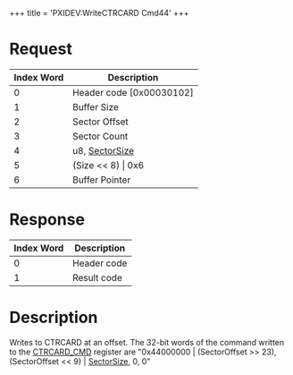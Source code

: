 +++
title = 'PXIDEV:WriteCTRCARD Cmd44'
+++

# Request

| Index Word | Description                                                   |
|------------|---------------------------------------------------------------|
| 0          | Header code \[0x00030102\]                                    |
| 1          | Buffer Size                                                   |
| 2          | Sector Offset                                                 |
| 3          | Sector Count                                                  |
| 4          | u8, [SectorSize](Gamecard_Services_PXI#SectorSize "wikilink") |
| 5          | (Size \<\< 8) \| 0x6                                          |
| 6          | Buffer Pointer                                                |

# Response

| Index Word | Description |
|------------|-------------|
| 0          | Header code |
| 1          | Result code |

# Description

Writes to CTRCARD at an offset. The 32-bit words of the command written
to the [CTRCARD_CMD](CTRCARD_Registers#CTRCARD_CMD "wikilink") register
are "0x44000000 \| (SectorOffset \>\> 23), (SectorOffset \<\< 9) \|
[SectorSize](Gamecard_Services_PXI#SectorSize "wikilink"), 0, 0"
